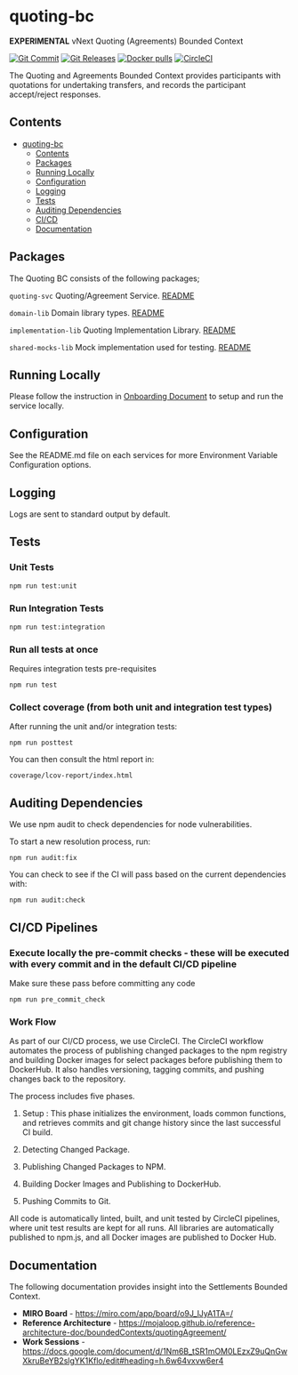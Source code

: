 # quoting-bc
**EXPERIMENTAL** vNext Quoting (Agreements) Bounded Context

[![Git Commit](https://img.shields.io/github/last-commit/mojaloop/quoting-bc.svg?style=flat)](https://github.com/mojaloop/quoting-bc/commits/master)
[![Git Releases](https://img.shields.io/github/release/mojaloop/quoting-bc.svg?style=flat)](https://github.com/mojaloop/quoting-bc/releases)
[![Docker pulls](https://img.shields.io/docker/pulls/mojaloop/quoting-bc.svg?style=flat)](https://hub.docker.com/r/mojaloop/quoting-bc)
[![CircleCI](https://circleci.com/gh/mojaloop/quoting-bc.svg?style=svg)](https://circleci.com/gh/mojaloop/quoting-bc)

The Quoting and Agreements Bounded Context provides participants with quotations for undertaking transfers, and records the participant accept/reject responses. 

## Contents
- [quoting-bc](#quoting-bc)
  - [Contents](#contents)
  - [Packages](#packages)
  - [Running Locally](#running-locally)
  - [Configuration](#configuration)
  - [Logging](#logging)
  - [Tests](#tests)
  - [Auditing Dependencies](#auditing-dependencies)
  - [CI/CD](#cicd-pipelines)
  - [Documentation](#documentation)


## Packages
The Quoting BC consists of the following packages;

`quoting-svc`
Quoting/Agreement Service.
[README](packages/quoting-svc/README.md)

`domain-lib`
Domain library types.
[README](./packages/domain-lib/README.md)

`implementation-lib`
Quoting Implementation Library.
[README](packages/implementations-lib/README.md)

`shared-mocks-lib`
Mock implementation used for testing.
[README](./packages/shared-mocks-lib/README.md)

## Running Locally

Please follow the instruction in [Onboarding Document](Onboarding.md) to setup and run the service locally.

## Configuration

See the README.md file on each services for more Environment Variable Configuration options.

## Logging

Logs are sent to standard output by default.

## Tests

### Unit Tests

```bash
npm run test:unit
```

### Run Integration Tests

```shell
npm run test:integration
```

### Run all tests at once
Requires integration tests pre-requisites
```shell
npm run test
```

### Collect coverage (from both unit and integration test types)

After running the unit and/or integration tests:

```shell
npm run posttest
```

You can then consult the html report in:

```shell
coverage/lcov-report/index.html
```

## Auditing Dependencies
We use npm audit to check dependencies for node vulnerabilities. 

To start a new resolution process, run:
```
npm run audit:fix
``` 

You can check to see if the CI will pass based on the current dependencies with:

```
npm run audit:check
```

## CI/CD Pipelines

### Execute locally the pre-commit checks - these will be executed with every commit and in the default CI/CD pipeline 

Make sure these pass before committing any code
```
npm run pre_commit_check
```

### Work Flow 

 As part of our CI/CD process, we use CircleCI. The CircleCI workflow automates the process of publishing changed packages to the npm registry and building Docker images for select packages before publishing them to DockerHub. It also handles versioning, tagging commits, and pushing changes back to the repository.

The process includes five phases. 
1. Setup : This phase initializes the environment, loads common functions, and retrieves commits and git change history since the last successful CI build.

2. Detecting Changed Package.

3. Publishing Changed Packages to NPM.

4. Building Docker Images and Publishing to DockerHub.

5. Pushing Commits to Git.

 All code is automatically linted, built, and unit tested by CircleCI pipelines, where unit test results are kept for all runs. All libraries are automatically published to npm.js, and all Docker images are published to Docker Hub.

## Documentation
The following documentation provides insight into the Settlements Bounded Context.

- **MIRO Board** - https://miro.com/app/board/o9J_lJyA1TA=/
- **Reference Architecture** - https://mojaloop.github.io/reference-architecture-doc/boundedContexts/quotingAgreement/ 
- **Work Sessions** - https://docs.google.com/document/d/1Nm6B_tSR1mOM0LEzxZ9uQnGwXkruBeYB2slgYK1Kflo/edit#heading=h.6w64vxvw6er4
